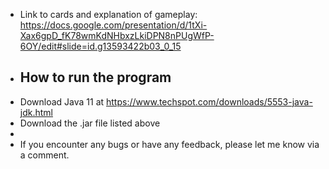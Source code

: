 
* Link to cards and explanation of gameplay: https://docs.google.com/presentation/d/1tXi-Xax6gpD_fK78wmKdNHbxzLkiDPN8nPUgWfP-6OY/edit#slide=id.g13593422b03_0_15 
* ## **How to run the program**
* Download Java 11 at https://www.techspot.com/downloads/5553-java-jdk.html 
* Download the .jar file listed above
* 
* If you encounter any bugs or have any feedback, please let me know via a comment.
